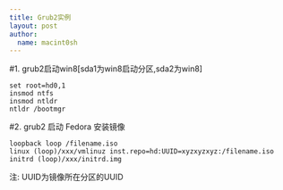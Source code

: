 ```yaml
---
title: Grub2实例 
layout: post
author:
  name: macint0sh
---
```

#1. grub2启动win8[sda1为win8启动分区,sda2为win8]

    set root=hd0,1
    insmod ntfs
    insmod ntldr
    ntldr /bootmgr 

#2. grub2 启动 Fedora 安装镜像    

    loopback loop /filename.iso   
    linux (loop)/xxx/vmlinuz inst.repo=hd:UUID=xyzxyzxyz:/filename.iso   
    initrd (loop)/xxx/initrd.img    
注: UUID为镜像所在分区的UUID
    
